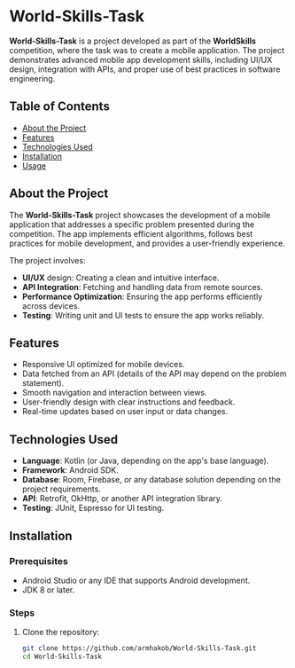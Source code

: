 # World-Skills-Task


**World-Skills-Task** is a project developed as part of the **WorldSkills** competition, where the task was to create a mobile application. The project demonstrates advanced mobile app development skills, including UI/UX design, integration with APIs, and proper use of best practices in software engineering.

## Table of Contents

- [About the Project](#about-the-project)
- [Features](#features)
- [Technologies Used](#technologies-used)
- [Installation](#installation)
- [Usage](#usage)

## About the Project

The **World-Skills-Task** project showcases the development of a mobile application that addresses a specific problem presented during the competition. The app implements efficient algorithms, follows best practices for mobile development, and provides a user-friendly experience. 

The project involves:
- **UI/UX** design: Creating a clean and intuitive interface.
- **API Integration**: Fetching and handling data from remote sources.
- **Performance Optimization**: Ensuring the app performs efficiently across devices.
- **Testing**: Writing unit and UI tests to ensure the app works reliably.

## Features

- Responsive UI optimized for mobile devices.
- Data fetched from an API (details of the API may depend on the problem statement).
- Smooth navigation and interaction between views.
- User-friendly design with clear instructions and feedback.
- Real-time updates based on user input or data changes.

## Technologies Used

- **Language**: Kotlin (or Java, depending on the app's base language).
- **Framework**: Android SDK.
- **Database**: Room, Firebase, or any database solution depending on the project requirements.
- **API**: Retrofit, OkHttp, or another API integration library.
- **Testing**: JUnit, Espresso for UI testing.

## Installation

### Prerequisites

- Android Studio or any IDE that supports Android development.
- JDK 8 or later.

### Steps

1. Clone the repository:
   ```bash
   git clone https://github.com/armhakob/World-Skills-Task.git
   cd World-Skills-Task
